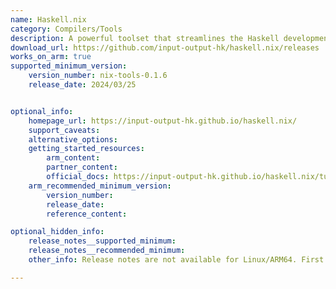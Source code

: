 ```yaml
---
name: Haskell.nix
category: Compilers/Tools
description: A powerful toolset that streamlines the Haskell development process by utilizing the Nix package manager to ensure reproducible builds and consistent environments.
download_url: https://github.com/input-output-hk/haskell.nix/releases
works_on_arm: true
supported_minimum_version:
    version_number: nix-tools-0.1.6
    release_date: 2024/03/25


optional_info:
    homepage_url: https://input-output-hk.github.io/haskell.nix/
    support_caveats:
    alternative_options:
    getting_started_resources:
        arm_content:  
        partner_content: 
        official_docs: https://input-output-hk.github.io/haskell.nix/tutorials/getting-started
    arm_recommended_minimum_version:
        version_number:
        release_date:
        reference_content:

optional_hidden_info:
    release_notes__supported_minimum: 
    release_notes__recommended_minimum: 
    other_info: Release notes are not available for Linux/ARM64. First AArch64 zip archives are released in version 0.1.6 [here](https://github.com/input-output-hk/haskell.nix/releases/tag/nix-tools-0.1.6).

---
```

